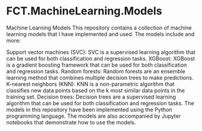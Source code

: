 # FCT.MachineLearning.Models

Machine Learning Models
This repository contains a collection of machine learning models that I have implemented and used. The models include and more:

Support vector machines (SVC): SVC is a supervised learning algorithm that can be used for both classification and regression tasks.
XGBoost: XGBoost is a gradient boosting framework that can be used for both classification and regression tasks.
Random forests: Random forests are an ensemble learning method that combines multiple decision trees to make predictions.
K-nearest neighbors (KNN): KNN is a non-parametric algorithm that classifies new data points based on the k most similar data points in the training set.
Decision trees: Decision trees are a supervised learning algorithm that can be used for both classification and regression tasks.
The models in this repository have been implemented using the Python programming language. The models are also accompanied by Jupyter notebooks that demonstrate how to use the models.
